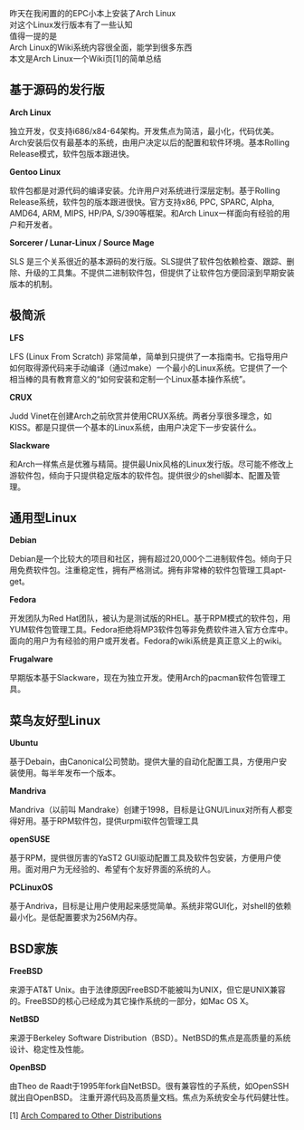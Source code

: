 昨天在我闲置的的EPC小本上安装了Arch Linux  
对这个Linux发行版本有了一些认知  
值得一提的是  
Arch Linux的Wiki系统内容很全面，能学到很多东西  
本文是Arch Linux一个Wiki页[1]的简单总结  

基于源码的发行版
------------------------

**Arch Linux**

独立开发，仅支持i686/x84-64架构。开发焦点为简洁，最小化，代码优美。Arch安装后仅有最基本的系统，由用户决定以后的配置和软件环境。基本Rolling Release模式，软件包版本跟进快。


**Gentoo Linux**

软件包都是对源代码的编译安装。允许用户对系统进行深层定制。基于Rolling Release系统，软件包的版本跟进很快。官方支持x86, PPC, SPARC, Alpha, AMD64, ARM, MIPS, HP/PA, S/390等框架。和Arch Linux一样面向有经验的用户和开发者。


**Sorcerer / Lunar-Linux / Source Mage**

SLS 是三个关系很近的基本源码的发行版。SLS提供了软件包依赖检查、跟踪、删除、升级的工具集。不提供二进制软件包，但提供了让软件包方便回滚到早期安装版本的机制。


极简派
---------

**LFS**

LFS (Linux From Scratch) 非常简单，简单到只提供了一本指南书。它指导用户如何取得源代码来手动编译（通过make）一个最小的Linux系统。它提供了一个相当棒的具有教育意义的“如何安装和定制一个Linux基本操作系统”。


**CRUX**

Judd Vinet在创建Arch之前欣赏并使用CRUX系统。两者分享很多理念，如KISS。都是只提供一个基本的Linux系统，由用户决定下一步安装什么。


**Slackware**

和Arch一样焦点是优雅与精简。提供最Unix风格的Linux发行版。尽可能不修改上游软件包，倾向于只提供稳定版本的软件包。提供很少的shell脚本、配置及管理。


通用型Linux
----------------

**Debian**

Debian是一个比较大的项目和社区，拥有超过20,000个二进制软件包。倾向于只用免费软件包。注重稳定性，拥有严格测试。拥有非常棒的软件包管理工具apt-get。


**Fedora**

开发团队为Red Hat团队，被认为是测试版的RHEL。基于RPM模式的软件包，用YUM软件包管理工具。Fedora拒绝将MP3软件包等非免费软件进入官方仓库中。面向的用户为有经验的用户或开发者。Fedora的wiki系统是真正意义上的wiki。


**Frugalware**

早期版本基于Slackware，现在为独立开发。使用Arch的pacman软件包管理工具。


菜鸟友好型Linux
----------------------

**Ubuntu**

基于Debain，由Canonical公司赞助。提供大量的自动化配置工具，方便用户安装使用。每半年发布一个版本。


**Mandriva**

Mandriva（以前叫 Mandrake）创建于1998，目标是让GNU/Linux对所有人都变得好用。基于RPM软件包，提供urpmi软件包管理工具


**openSUSE**

基于RPM，提供很厉害的YaST2 GUI驱动配置工具及软件包安装，方便用户使用。面对用户为无经验的、希望有个友好界面的系统的人。


**PCLinuxOS**

基于Andriva，目标是让用户使用起来感觉简单。系统非常GUI化，对shell的依赖最小化。是低配置要求为256M内存。


BSD家族
------------

**FreeBSD**

来源于AT&T Unix。由于法律原因FreeBSD不能被叫为UNIX，但它是UNIX兼容的。FreeBSD的核心已经成为其它操作系统的一部分，如Mac OS X。


**NetBSD**

来源于Berkeley Software Distribution（BSD）。NetBSD的焦点是高质量的系统设计、稳定性及性能。


**OpenBSD**

由Theo de Raadt于1995年fork自NetBSD。很有兼容性的子系统，如OpenSSH就出自OpenBSD。 注重开源代码及高质量文档。焦点为系统安全与代码健壮性。

[1] [Arch Compared to Other Distributions](https://wiki.archlinux.org/index.php/Arch_Compared_to_Other_Distributions)